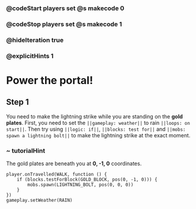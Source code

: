 ### @codeStart players set @s makecode 0
### @codeStop players set @s makecode 1

### @hideIteration true 
### @explicitHints 1


# Power the portal!

## Step 1
You need to make the lightning strike while you are standing on the **gold plates**. First, you need to set the ``||gameplay: weather||`` to rain ``||loops: on start||``. Then try using ``||logic: if||``, ``||blocks: test for||`` and ``||mobs: spawn a lightning bolt||`` to make the lightning strike at the exact moment. 

### ~ tutorialHint
The gold plates are beneath you at **0, -1, 0** coordinates. 

```ghost
player.onTravelled(WALK, function () {
    if (blocks.testForBlock(GOLD_BLOCK, pos(0, -1, 0))) {
        mobs.spawn(LIGHTNING_BOLT, pos(0, 0, 0))
    }
})
gameplay.setWeather(RAIN)
```
